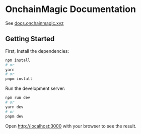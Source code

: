 # OnchainMagic Documentation

See [docs.onchainmagic.xyz](https://docs.onchainmagic.xyz)

## Getting Started

First, Install the dependencies:

```bash
npm install
# or
yarn
# or
pnpm install
```

Run the development server:

```bash
npm run dev
# or
yarn dev
# or
pnpm dev
```

Open [http://localhost:3000](http://localhost:3000) with your browser to see the result.
